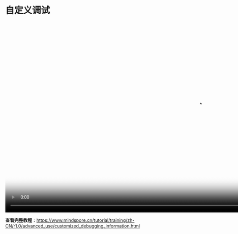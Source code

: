 # 自定义调试

[comment]: <> (本文档中包含手把手系列视频，码云Gitee不支持展示，请于官方网站对应教程中查看)

<video id="video6" autoplay controls width="1200px" height="600px" poster="https://mindspore-website.obs.cn-north-4.myhuaweicloud.com:443/teaching_video/cover/%E6%89%8B%E6%8A%8A%E6%89%8B%E7%B3%BB%E5%88%97/%E8%87%AA%E5%AE%9A%E4%B9%89%E8%B0%83%E8%AF%95_%E8%AF%A6%E6%83%85%E9%A1%B5.png">
<source id="mp46" src="https://mindspore-website.obs.cn-north-4.myhuaweicloud.com:443/teaching_video/video/%E8%87%AA%E5%AE%9A%E4%B9%89%E8%B0%83%E8%AF%95.mp4" type="video/mp4">
</video>

**查看完整教程**：<https://www.mindspore.cn/tutorial/training/zh-CN/r1.0/advanced_use/customized_debugging_information.html>